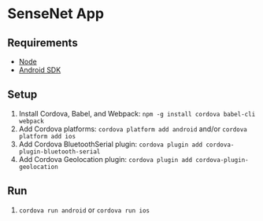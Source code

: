 SenseNet App
============

Requirements
------------
* [Node](https://nodejs.org)
* [Android SDK](http://developer.android.com/sdk/index.html)

Setup
-----
1. Install Cordova, Babel, and Webpack: `npm -g install cordova babel-cli webpack`
2. Add Cordova platforms: `cordova platform add android` and/or `cordova platform add ios`
3. Add Cordova BluetoothSerial plugin: `cordova plugin add cordova-plugin-bluetooth-serial`
4. Add Cordova Geolocation plugin: `cordova plugin add cordova-plugin-geolocation`

Run
---
1. `cordova run android` or `cordova run ios`
